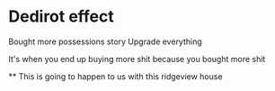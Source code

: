 # Dedirot effect

Bought more possessions story
Upgrade everything 

It's when you end up buying more shit
because you bought more shit

** This is going to happen to us with this ridgeview house
